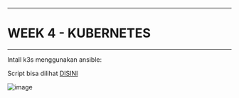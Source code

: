 -----------------------------
# WEEK 4 - KUBERNETES
-----------------------------

Intall k3s menggunakan ansible:

Script bisa dilihat [DISINI](https://github.com/fadil05me/devops20-dumbways-AhmadFadillah/tree/main/stage2/week4/ansible)

![image](https://github.com/fadil05me/devops20-dumbways-AhmadFadillah/assets/45775729/d9ace299-09a7-4c9b-8d6a-dbee16c8bfb8)
